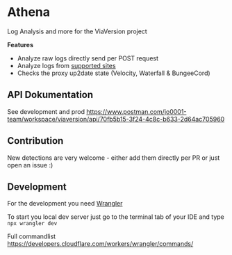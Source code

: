 # Athena

Log Analysis and more for the ViaVersion project

**Features**
- Analyze raw logs directly send per POST request
- Analyze logs from [supported sites](https://athena.viaversion.workers.dev/v0/analyze/sites)
- Checks the proxy up2date state (Velocity, Waterfall & BungeeCord)

## API Dokumentation

See development and prod https://www.postman.com/jo0001-team/workspace/viaversion/api/70fb5b15-3f24-4c8c-b633-2d64ac705960

## Contribution

New detections are very welcome - either add them directly per PR or just open an issue :)

## Development
For the development you need [Wrangler](https://developers.cloudflare.com/workers/wrangler/install-and-update/)

To start you local dev server just go to the terminal tab of your IDE and type `npx wrangler dev`

Full commandlist https://developers.cloudflare.com/workers/wrangler/commands/